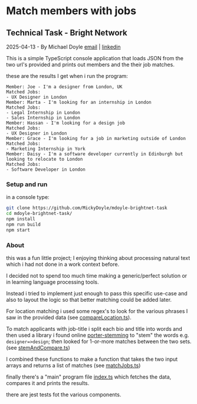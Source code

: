 # Match members with jobs

## Technical Task - Bright Network

2025-04-13 - By Michael Doyle [email](mailto:mdoyle@mdoyle.org) | [linkedin](https://www.linkedin.com/in/mdoyle/)

This is a simple TypeScript console application that loads JSON from the two url's provided and prints out members and the their job matches.

these are the results I get when i run the program:

```
Member: Joe - I'm a designer from London, UK
Matched Jobs:
- UX Designer in London
Member: Marta - I'm looking for an internship in London
Matched Jobs:
- Legal Internship in London
- Sales Internship in London
Member: Hassan - I'm looking for a design job
Matched Jobs:
- UX Designer in London
Member: Grace - I'm looking for a job in marketing outside of London
Matched Jobs:
- Marketing Internship in York
Member: Daisy - I'm a software developer currently in Edinburgh but looking to relocate to London
Matched Jobs:
- Software Developer in London

```

### Setup and run

in a console type:

```bash
git clone https://github.com/MickyDoyle/mdoyle-brightnet-task
cd mdoyle-brightnet-task/
npm install
npm run build
npm start
```

### About

this was a fun little project; I enjoying thinking about processing natural text which i had not done in a work context before.

I decided not to spend too much time making a generic/perfect solution or in learning language processing tools.

Instead i tried to implement just enough to pass this specific use-case and also to layout the logic so that better matching could be added later.

For location matching i used some regex's to look for the various phrases I saw in the provided data (see [compareLocation.ts](src/comparer/compareLocation.ts)).

To match applicants with job-title i split each bio and title into words and then used a library i found online [porter-stemming](https://github.com/maxpatiiuk/porter-stemming) to "stem" the words e.g. `designer=>design`; then looked for 1-or-more matches between the two sets. (see [stemAndCompare.ts](./src/comparer/stemAndCompare.ts))

I combined these functions to make a function that takes the two input arrays and returns a list of matches (see [matchJobs.ts](./src/comparer/matchJobs.ts))

finally there's a "main" program file [index.ts](./src/index.ts) which fetches the data, compares it and prints the results.

there are jest tests fot the various components.

